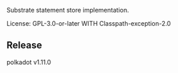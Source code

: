 Substrate statement store implementation.

License: GPL-3.0-or-later WITH Classpath-exception-2.0



## Release

polkadot v1.11.0
